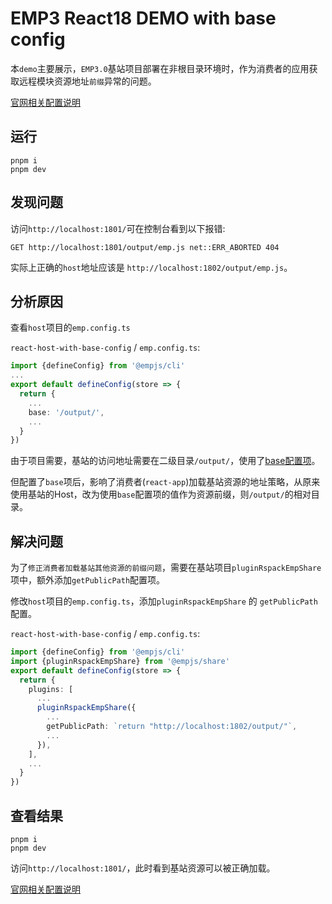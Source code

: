 # EMP3 React18 DEMO with base config

本`demo`主要展示，`EMP3.0`基站项目部署在非根目录环境时，作为消费者的应用获取远程模块资源地址`前缀`异常的问题。

[官网相关配置说明](https://empjs.dev/plugin/tool/share.html#getpublicpath)

## 运行
```
pnpm i
pnpm dev
```

## 发现问题
访问`http://localhost:1801/`可在控制台看到以下报错:

```
GET http://localhost:1801/output/emp.js net::ERR_ABORTED 404
```
实际上正确的`host`地址应该是 `http://localhost:1802/output/emp.js`。

## 分析原因

查看`host`项目的`emp.config.ts`

`react-host-with-base-config` / `emp.config.ts`:

```ts title="react-host-with-base-config/emp.config.ts"
import {defineConfig} from '@empjs/cli'
...
export default defineConfig(store => {
  return {
    ...
    base: '/output/',
    ...
  }
})
```
由于项目需要，基站的访问地址需要在二级目录`/output/`，使用了[base配置项](https://empjs.dev/config/base/base.html)。

但配置了`base`项后，影响了消费者(`react-app`)加载基站资源的地址策略，从原来使用基站的Host，改为使用`base`配置项的值作为资源前缀，则`/output/`的相对目录。

## 解决问题

为了`修正消费者加载基站其他资源的前缀问题`，需要在基站项目`pluginRspackEmpShare`项中，额外添加`getPublicPath`配置项。

修改`host`项目的`emp.config.ts`，添加`pluginRspackEmpShare` 的 `getPublicPath`配置。

`react-host-with-base-config` / `emp.config.ts`:

```ts title="react-host-with-base-config/emp.config.ts"
import {defineConfig} from '@empjs/cli'
import {pluginRspackEmpShare} from '@empjs/share'
export default defineConfig(store => {
  return {
    plugins: [
      ...
      pluginRspackEmpShare({
        ...
        getPublicPath: `return "http://localhost:1802/output/"`,
        ...
      }),
    ],
    ...
  }
})
```

## 查看结果
```
pnpm i
pnpm dev
```
访问`http://localhost:1801/`，此时看到基站资源可以被正确加载。

[官网相关配置说明](https://empjs.dev/plugin/tool/share.html#getpublicpath)

